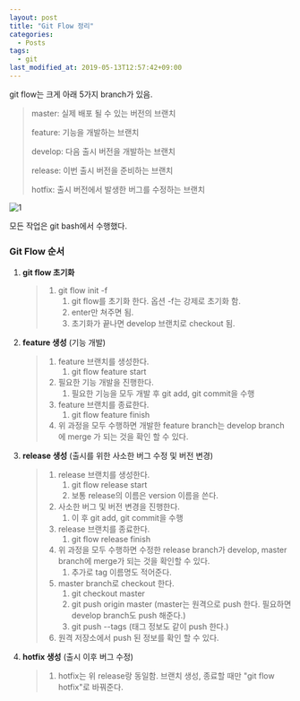 ```yaml
---
layout: post
title: "Git Flow 정리"
categories:
  - Posts
tags:
  - git
last_modified_at: 2019-05-13T12:57:42+09:00
---
```




git flow는 크게 아래 5가지 branch가 있음.

>master: 실제 배포 될 수 있는 버전의 브랜치
>
>feature: 기능을 개발하는 브랜치
>
>develop: 다음 출시 버전을 개발하는 브랜치
>
>release: 이번 출시 버전을 준비하는 브랜치
>
>hotfix: 출시 버전에서 발생한 버그를 수정하는 브랜치



![1](https://user-images.githubusercontent.com/22383120/57603480-cca19400-759c-11e9-974f-c935a567f1a4.PNG)

모든 작업은 git bash에서 수행했다.



### Git Flow 순서

1. **git flow 초기화**

   > 1. git flow init -f
   >    1. git flow를 초기화 한다. 옵션 -f는 강제로 초기화 함.
   >    2. enter만 쳐주면 됨.
   >    3. 초기화가 끝나면 develop 브랜치로 checkout 됨.



2. **feature 생성** (기능 개발)

   > 1. feature 브랜치를 생성한다.
   >    1. git flow feature start <feature-name>
   > 2. 필요한 기능 개발을 진행한다.
   >    1. 필요한 기능을 모두 개발 후 git add, git commit을 수행
   > 3. feature 브랜치를 종료한다.
   >    1. git flow feature finish <feature-name>
   > 4. 위 과정을 모두 수행하면 개발한 feature branch는 develop branch에 merge 가 되는 것을 확인 할 수 있다.



3. **release 생성** (출시를 위한 사소한 버그 수정 및 버전 변경)

   > 1. release 브랜치를 생성한다.
   >    1. git flow release start <version-name>
   >    2. 보통 release의 이름은 version 이름을 쓴다.
   > 2. 사소한 버그 및 버전 변경을 진행한다.
   >    1. 이 후 git add, git commit을 수행
   > 3. release 브랜치를 종료한다.
   >    1. git flow release finish <version-name>
   > 4. 위 과정을 모두 수행하면 수정한 release branch가 develop, master branch에 merge가 되는 것을 확인할 수 있다.
   >    1. 추가로 tag 이름명도 적어준다.
   > 5. master branch로 checkout 한다.
   >    1. git checkout master
   >    2. git push origin master (master는 원격으로 push 한다. 필요하면 develop branch도 push 해준다.)
   >    3. git push --tags (태그 정보도 같이 push 한다.)
   > 6. 원격 저장소에서 push 된 정보를 확인 할 수 있다.



4. **hotfix 생성** (출시 이후 버그 수정)

   > 1. hotfix는 위 release랑 동일함. 브랜치 생성, 종료할 때만 "git flow hotfix"로 바꿔준다.